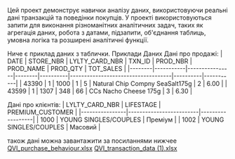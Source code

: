 Цей проект демонструє навички аналізу даних, використовуючи реальні дані транзакцій та поведінки покупців.
У проекті використовуються запити для виконання різноманітних аналітичних задач, таких як агрегація даних, робота з датами, підзапити, об'єднання таблиць, умовна логіка та розширені аналітичні функції.

Ниче є приклад даних з таблички.
Приклади Даних
Дані про продажі:
| DATE   | STORE_NBR | LYLTY_CARD_NBR | TXN_ID | PROD_NBR | PROD_NAME                          | PROD_QTY | TOT_SALES |
|--------|-----------|----------------|--------|----------|------------------------------------|----------|-----------|
| 43390  | 1         | 1000           | 1      | 5        | Natural Chip Compny SeaSalt175g    | 2        | 6.00      |
| 43599  | 1         | 1307           | 348    | 66       | CCs Nacho Cheese 175g              | 3        | 6.30      |

Дані про клієнтів:
| LYLTY_CARD_NBR | LIFESTAGE               | PREMIUM_CUSTOMER |
|----------------|-------------------------|------------------|
| 1000           | YOUNG SINGLES/COUPLES   | Преміум          |
| 1002           | YOUNG SINGLES/COUPLES   | Масовий          |

також дані можна завантажити за посиланнями нижчее
[QVI_purchase_behaviour.xlsx](https://github.com/user-attachments/files/16088742/QVI_purchase_behaviour.xlsx)
[QVI_transaction_data (1).xlsx](https://github.com/user-attachments/files/16088743/QVI_transaction_data.1.xlsx)

